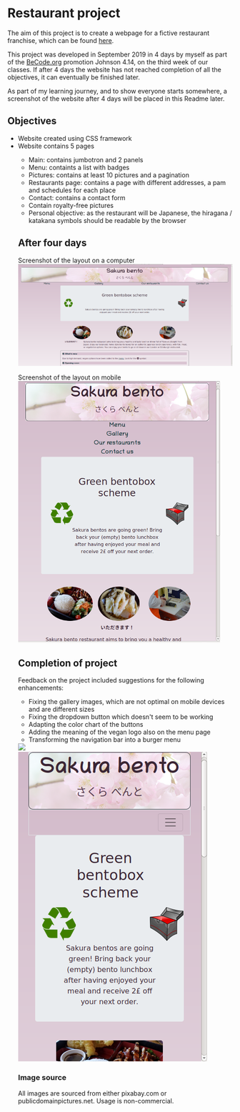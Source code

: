 # Restaurant project

The aim of this project is to create a webpage for a fictive restaurant franchise, which can be found <a href="https://0ctavia.github.io/restaurant/">here</a>.

This project was developed in September 2019 in 4 days by myself as part of the <a href="https://www.becode.org/">BeCode.org</a> promotion Johnson 4.14, on the third week of our classes. If after 4 days the website has not reached completion of all the objectives, it can eventually be finished later.

As part of my learning journey, and to show everyone starts somewhere, a screenshot of the website after 4 days will be placed in this Readme later.

<h2>Objectives</h2>
<ul>
    <li>Website created using CSS framework</li>
    <li>Website contains 5 pages</li>
<ul>
    <li>Main: contains jumbotron and 2 panels</li>
    <li>Menu: containts a list with badges</li>
    <li>Pictures: contains at least 10 pictures and a pagination</li>
    <li>Restaurants page: contains a page with different addresses, a pam and schedules for each place</li>
    <li>Contact: contains a contact form</li>
    <li>Contain royalty-free pictures</li>
    <li>Personal objective: as the restaurant will be Japanese, the hiragana / katakana symbols should be readable by the browser</li>
</ul>

<h2>After four days</h2>
Screenshot of the layout on a computer
<br>
<img src="https://github.com/0ctavia/restaurant/blob/master/assets/images/indexscreenshot.png?raw=true">

Screenshot of the layout on mobile
<br>
<img src="https://github.com/0ctavia/restaurant/blob/master/assets/images/indexmobilescreenshot.png?raw=true">

<h2>Completion of project</h2>
Feedback on the project included suggestions for the following enhancements:
<ul>
    <li>Fixing the gallery images, which are not optimal on mobile devices and are different sizes </li>
    <li>Fixing the dropdown button which doesn't seem to be working</li>
    <li>Adapting the color chart of the buttons</li>
    <li>Adding the meaning of the vegan logo also on the menu page</li>
    <li>Transforming the navigation bar into a burger menu</li>
</ul>

<img src="https://github.com/0ctavia/restaurant/blob/master/assets/images/corrdesktopscreenshot.png?raw=true">
<br>
<img src="https://github.com/0ctavia/restaurant/blob/master/assets/images/corrmobilescreenshot.png?raw=true">

<h3>Image source</h3>
All images are sourced from either pixabay.com or publicdomainpictures.net. Usage is non-commercial.
